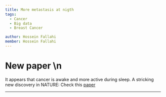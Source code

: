```yaml
---
title: More metastasis at nigth
tags:
  - Cancer
  - Big data
  - Breast Cancer

author: Hossein Fallahi
member: Hossein Fallahi
---
```


# New paper \n

It appears that cancer is awake and more active during sleep. A stricking new discovery in NATURE: Check this [paper](https://www.nature.com/articles/s41586-022-04875-y)

---

